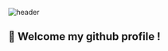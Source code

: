 ![header](https://capsule-render.vercel.app/api?type=Waving&color=78c457&height=150&section=header&text=PoisonSW&fontColor=345b23&fontSize=70&animation=fadeIn&fontAlignY=35)
##  :wave: Welcome my github profile !
